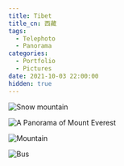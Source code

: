 ```yaml
---
title: Tibet
title_cn: 西藏
tags:
  - Telephoto
  - Panorama
categories:
  - Portfolio
  - Pictures
date: 2021-10-03 22:00:00
hidden: true
---
```


![Snow mountain](/cdn-cgi/imagedelivery/6T-behmofKYLsxlrK0l_MQ/d908677f-d2e1-43d1-d9bd-2cee9958e500/extra)

![A Panorama of Mount Everest](/cdn-cgi/imagedelivery/6T-behmofKYLsxlrK0l_MQ/3a2b8028-ac81-4b00-10ed-fe98d8727500/extra)

![Mountain](/cdn-cgi/imagedelivery/6T-behmofKYLsxlrK0l_MQ/d5dda61e-ff72-4310-47c8-108894dda600/extra)

![Bus](/cdn-cgi/imagedelivery/6T-behmofKYLsxlrK0l_MQ/546e98e8-ec69-4599-6e8c-946d04bdc200/extra)
